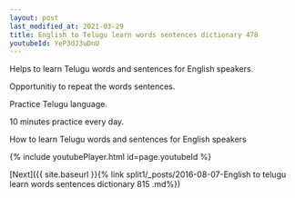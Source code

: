```yaml
---
layout: post
last_modified_at: 2021-03-29
title: English to Telugu learn words sentences dictionary 478 
youtubeId: YeP3dJ3uDnU
---
```

 
 
Helps to learn Telugu words and sentences for English speakers.

Opportunitiy to repeat the words sentences. 

Practice Telugu language. 
 
10 minutes practice every day. 
 
How to learn Telugu words and sentences for English speakers 
 
{% include youtubePlayer.html id=page.youtubeId %}
 
 
[Next]({{ site.baseurl }}{% link  split1/_posts/2016-08-07-English to telugu learn words sentences dictionary 815 .md%})
 
